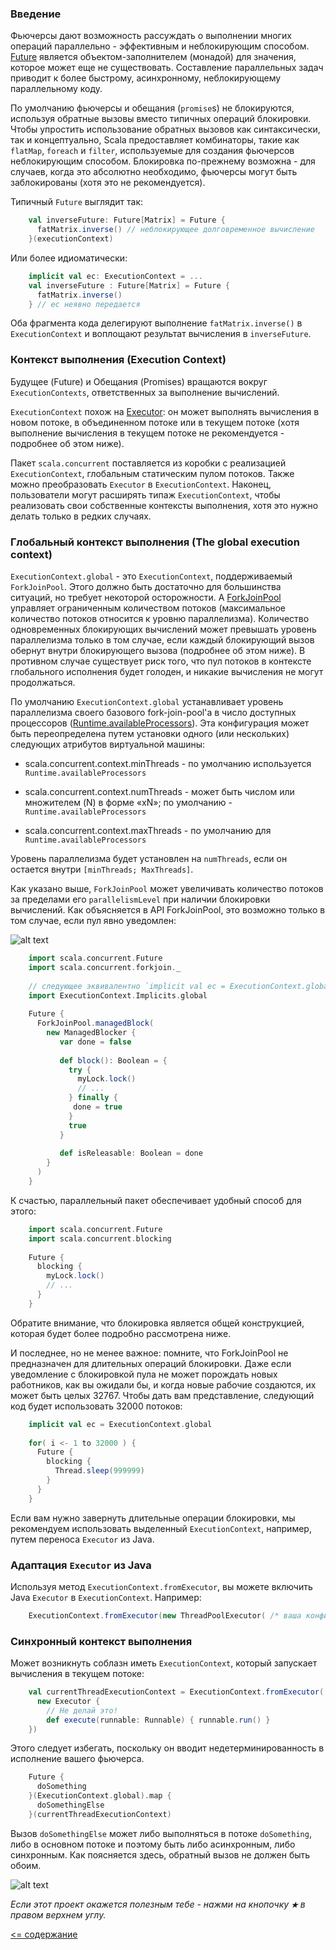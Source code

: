 ### Введение

Фьючерсы дают возможность рассуждать о выполнении многих операций параллельно - эффективным и неблокирующим способом. 
[Future](https://www.scala-lang.org/api/current/scala/concurrent/Future.html) является объектом-заполнителем (монадой) для значения, 
которое может еще не существовать. Составление параллельных задач приводит к более быстрому, асинхронному, неблокирующему 
параллельному коду.

По умолчанию фьючерсы и обещания (`promise`s) не блокируются, используя обратные вызовы вместо типичных операций блокировки. 
Чтобы упростить использование обратных вызовов как синтаксически, так и концептуально, Scala предоставляет комбинаторы, 
такие как `flatMap`, `foreach` и `filter`, используемые для создания фьючерсов неблокирующим способом. Блокировка 
по-прежнему возможна - для случаев, когда это абсолютно необходимо, фьючерсы могут быть заблокированы (хотя это не рекомендуется).

Типичный `Future` выглядит так:

```scala
    val inverseFuture: Future[Matrix] = Future {
      fatMatrix.inverse() // неблокирующее долговременное вычисление
    }(executionContext)
```

Или более идиоматически:

```scala
    implicit val ec: ExecutionContext = ...
    val inverseFuture : Future[Matrix] = Future {
      fatMatrix.inverse()
    } // ec неявно передается
```

Оба фрагмента кода делегируют выполнение `fatMatrix.inverse()` в `ExecutionContext` и воплощают результат вычисления в `inverseFuture`.

### Контекст выполнения (Execution Context)

Будущее (Future) и Обещания (Promises) вращаются вокруг `ExecutionContexts`, ответственных за выполнение вычислений.

`ExecutionContext` похож на [Executor](http://docs.oracle.com/javase/7/docs/api/java/util/concurrent/Executor.html): 
он может выполнять вычисления в новом потоке, в объединенном потоке или в текущем потоке (хотя выполнение вычисления в 
текущем потоке не рекомендуется - подробнее об этом ниже).

Пакет `scala.concurrent` поставляется из коробки с реализацией `ExecutionContext`, глобальным статическим пулом потоков. 
Также можно преобразовать `Executor` в `ExecutionContext`. Наконец, пользователи могут расширять типаж `ExecutionContext`, 
чтобы реализовать свои собственные контексты выполнения, хотя это нужно делать только в редких случаях.

### Глобальный контекст выполнения (The global execution context)

`ExecutionContext.global` - это `ExecutionContext`, поддерживаемый `ForkJoinPool`. Этого должно быть достаточно для 
большинства ситуаций, но требует некоторой осторожности. A [ForkJoinPool](http://docs.oracle.com/javase/tutorial/essential/concurrency/forkjoin.html)
 управляет ограниченным количеством потоков 
(максимальное количество потоков относится к уровню параллелизма). Количество одновременных блокирующих вычислений может 
превышать уровень параллелизма только в том случае, если каждый блокирующий вызов обернут внутри блокирующего вызова 
(подробнее об этом ниже). В противном случае существует риск того, что пул потоков в контексте глобального исполнения 
будет голоден, и никакие вычисления не могут продолжаться.

По умолчанию `ExecutionContext.global` устанавливает уровень параллелизма своего базового fork-join-pool'а в число 
доступных процессоров ([Runtime.availableProcessors](http://docs.oracle.com/javase/7/docs/api/java/lang/Runtime.html#availableProcessors%28%29)).
 Эта конфигурация может быть переопределена путем установки одного (или нескольких) следующих атрибутов виртуальной машины:
 
* scala.concurrent.context.minThreads - по умолчанию используется `Runtime.availableProcessors`
 
* scala.concurrent.context.numThreads - может быть числом или множителем (N) в форме «xN»; по умолчанию - `Runtime.availableProcessors`
 
* scala.concurrent.context.maxThreads - по умолчанию для `Runtime.availableProcessors`

Уровень параллелизма будет установлен на `numThreads`, если он остается внутри `[minThreads; MaxThreads]`.

Как указано выше, `ForkJoinPool` может увеличивать количество потоков за пределами его `parallelismLevel` при наличии 
блокировки вычислений. Как объясняется в API ForkJoinPool, это возможно только в том случае, если пул явно уведомлен:

![alt text](https://github.com/steklopod/Parallel-Programming/blob/master/src/main/resources/images/Future.png "Future 1")

```scala
    import scala.concurrent.Future
    import scala.concurrent.forkjoin._
    
    // следующее эквивалентно `implicit val ec = ExecutionContext.global`
    import ExecutionContext.Implicits.global
    
    Future {
      ForkJoinPool.managedBlock(
        new ManagedBlocker {
           var done = false
    
           def block(): Boolean = {
             try {
               myLock.lock()
               // ...
             } finally {
              done = true
             }
             true
           }
    
           def isReleasable: Boolean = done
        }
      )
    }
```

К счастью, параллельный пакет обеспечивает удобный способ для этого:

```scala
    import scala.concurrent.Future
    import scala.concurrent.blocking
    
    Future {
      blocking {
        myLock.lock()
        // ...
      }
    }
```

Обратите внимание, что блокировка является общей конструкцией, которая будет более подробно рассмотрена ниже.

И последнее, но не менее важное: помните, что ForkJoinPool не предназначен для длительных операций блокировки. Даже 
если уведомление с блокировкой пула не может порождать новых работников, как вы ожидали бы, и когда новые рабочие 
создаются, их может быть целых 32767. Чтобы дать вам представление, следующий код будет использовать 32000 потоков:

```scala
    implicit val ec = ExecutionContext.global
    
    for( i <- 1 to 32000 ) {
      Future {
        blocking {
          Thread.sleep(999999)
        }
      }
    }
```

Если вам нужно завернуть длительные операции блокировки, мы рекомендуем использовать выделенный `ExecutionContext`, 
например, путем переноса `Executor` из Java. 

### Адаптация `Executor` из Java

Используя метод `ExecutionContext.fromExecutor`, вы можете включить Java `Executor` в `ExecutionContext`. Например:

```scala
    ExecutionContext.fromExecutor(new ThreadPoolExecutor( /* ваша конфигурация */ ))
```

### Синхронный контекст выполнения

Может возникнуть соблазн иметь `ExecutionContext`, который запускает вычисления в текущем потоке:

```scala
    val currentThreadExecutionContext = ExecutionContext.fromExecutor(
      new Executor {
        // Не делай это!
        def execute(runnable: Runnable) { runnable.run() }
    })
```

Этого следует избегать, поскольку он вводит недетерминированность в исполнение вашего фьючерса.

```scala
    Future {
      doSomething
    }(ExecutionContext.global).map {
      doSomethingElse
    }(currentThreadExecutionContext)
```

Вызов `doSomethingElse` может либо выполняться в потоке `doSomething`, либо в основном потоке и поэтому быть либо 
асинхронным, либо синхронным. Как поясняется здесь, обратный вызов не должен быть обоим.

![alt text](https://github.com/steklopod/Parallel-Programming/blob/master/src/main/resources/images/future-thread.jpg "Future 2")


_Если этот проект окажется полезным тебе - нажми на кнопочку **`★`** в правом верхнем углу._

[<= содержание](https://github.com/steklopod/Parallel-Programming/blob/master/readme.md)